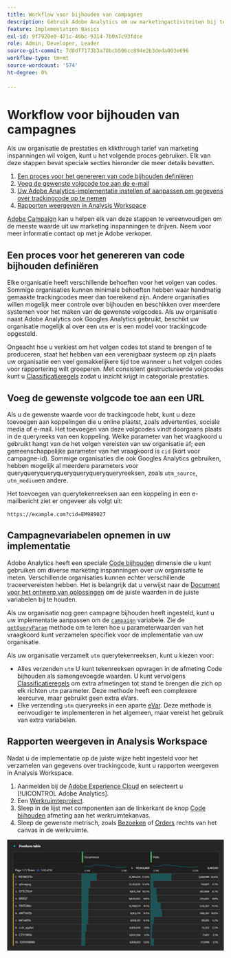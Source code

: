```yaml
---
title: Workflow voor bijhouden van campagnes
description: Gebruik Adobe Analytics om uw marketingactiviteiten bij te houden.
feature: Implementation Basics
exl-id: 9f7920e0-471c-46bc-9314-7b0a7c93fdce
role: Admin, Developer, Leader
source-git-commit: 7d8df7173b3a78bcb506cc894e2b3deda003e696
workflow-type: tm+mt
source-wordcount: '574'
ht-degree: 0%

---
```


# Workflow voor bijhouden van campagnes

Als uw organisatie de prestaties en klikthrough tarief van marketing inspanningen wil volgen, kunt u het volgende proces gebruiken. Elk van deze stappen bevat speciale secties hieronder die meer details bevatten.

1. [Een proces voor het genereren van code bijhouden definiëren](#establish-a-tracking-code-generation-process)
1. [Voeg de gewenste volgcode toe aan de e-mail](#add-the-desired-tracking-code-to-the-email)
1. [Uw Adobe Analytics-implementatie instellen of aanpassen om gegevens over trackingcode op te nemen](#include-campaign-variables-in-your-implementation)
1. [Rapporten weergeven in Analysis Workspace](#view-the-reports-in-analysis-workspace)

[Adobe Campaign](https://business.adobe.com/products/campaign/adobe-campaign.html) kan u helpen elk van deze stappen te vereenvoudigen om de meeste waarde uit uw marketing inspanningen te drijven. Neem voor meer informatie contact op met je Adobe verkoper.

## Een proces voor het genereren van code bijhouden definiëren

Elke organisatie heeft verschillende behoeften voor het volgen van codes. Sommige organisaties kunnen minimale behoeften hebben waar handmatig gemaakte trackingcodes meer dan toereikend zijn. Andere organisaties willen mogelijk meer controle over bijhouden en beschikken over meerdere systemen voor het maken van de gewenste volgcodes. Als uw organisatie naast Adobe Analytics ook Googles Analytics gebruikt, beschikt uw organisatie mogelijk al over een `utm` er is een model voor trackingcode opgesteld.

Ongeacht hoe u verkiest om het volgen codes tot stand te brengen of te produceren, staat het hebben van een verenigbaar systeem op zijn plaats uw organisatie een veel gemakkelijkere tijd toe wanneer u het volgen codes voor rapportering wilt groeperen. Met consistent gestructureerde volgcodes kunt u [Classificatieregels](/help/components/classifications/crb/classification-rule-builder.md) zodat u inzicht krijgt in categoriale prestaties.

## Voeg de gewenste volgcode toe aan een URL

Als u de gewenste waarde voor de trackingcode hebt, kunt u deze toevoegen aan koppelingen die u online plaatst, zoals advertenties, sociale media of e-mail. Het toevoegen van deze volgcodes vindt doorgaans plaats in de queryreeks van een koppeling. Welke parameter van het vraagkoord u gebruikt hangt van de het volgen vereisten van uw organisatie af; een gemeenschappelijke parameter van het vraagkoord is `cid` (kort voor campagne-id). Sommige organisaties die ook Googles Analytics gebruiken, hebben mogelijk al meerdere parameters voor queryqueryqueryqueryqueryqueryqueryreeksen, zoals `utm_source`, `utm_medium`en andere.

Het toevoegen van querytekenreeksen aan een koppeling in een e-mailbericht ziet er ongeveer als volgt uit:

```text
https://example.com?cid=EM989027
```

## Campagnevariabelen opnemen in uw implementatie

Adobe Analytics heeft een speciale [Code bijhouden](/help/components/dimensions/tracking-code.md) dimensie die u kunt gebruiken om diverse marketing inspanningen over uw organisatie te meten. Verschillende organisaties kunnen echter verschillende traceervereisten hebben. Het is belangrijk dat u verwijst naar de [Document voor het ontwerp van oplossingen](../prepare/solution-design.md) om de juiste waarden in de juiste variabelen bij te houden.

Als uw organisatie nog geen campagne bijhouden heeft ingesteld, kunt u uw implementatie aanpassen om de [`campaign`](/help/implement/vars/page-vars/campaign.md) variabele. Zie de [`getQueryParam`](/help/implement/vars/plugins/getqueryparam.md) methode om te leren hoe u parameterwaarden van het vraagkoord kunt verzamelen specifiek voor de implementatie van uw organisatie.

Als uw organisatie verzamelt `utm` querytekenreeksen, kunt u kiezen voor:

* Alles verzenden `utm` U kunt tekenreeksen opvragen in de afmeting Code bijhouden als samengevoegde waarden. U kunt vervolgens [Classificatieregels](/help/components/classifications/crb/classification-rule-builder.md) om extra afmetingen tot stand te brengen die zich op elk richten `utm` parameter. Deze methode heeft een complexere leercurve, maar gebruikt geen extra eVars.
* Elke verzending `utm` queryreeks in een aparte [eVar](/help/components/dimensions/evar.md). Deze methode is eenvoudiger te implementeren in het algemeen, maar vereist het gebruik van extra variabelen.

## Rapporten weergeven in Analysis Workspace

Nadat u de implementatie op de juiste wijze hebt ingesteld voor het verzamelen van gegevens over trackingcode, kunt u rapporten weergeven in Analysis Workspace.

1. Aanmelden bij de [Adobe Experience Cloud](https://experience.adobe.com) en selecteert u [!UICONTROL Adobe Analytics].
1. Een [Werkruimteproject](/help/analyze/analysis-workspace/build-workspace-project/freeform-overview.md).
1. Sleep in de lijst met componenten aan de linkerkant de knop [Code bijhouden](/help/components/dimensions/tracking-code.md) afmeting aan het werkruimtekanvas.
1. Sleep de gewenste metrisch, zoals [Bezoeken](/help/components/metrics/visits.md) of [Orders](/help/components/metrics/orders.md) rechts van het canvas in de werkruimte.

![Rapport Campagne bijhouden](../assets/campaign-tracking-report.png)
